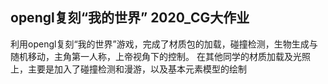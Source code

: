 
## opengl复刻“我的世界” 2020_CG大作业
利用opengl复刻“我的世界”游戏，完成了材质包的加载，碰撞检测，生物生成与随机移动，主角第一人称，上帝视角下的控制。
在其他同学的材质加载及光照上，主要是加入了碰撞检测和漫游，以及基本元素模型的绘制
